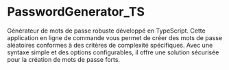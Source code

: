 # PasswordGenerator_TS
 Générateur de mots de passe robuste développé en TypeScript. Cette application en ligne de commande vous permet de créer des mots de passe aléatoires conformes à des critères de complexité spécifiques. Avec une syntaxe simple et des options configurables, il offre une solution sécurisée pour la création de mots de passe forts.

